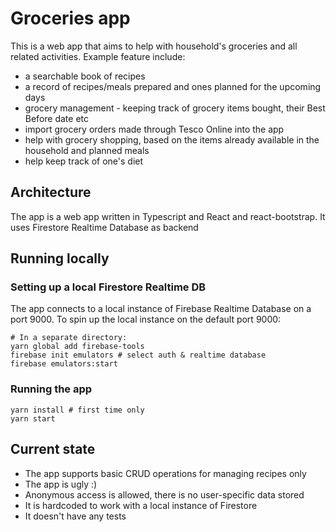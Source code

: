 # Groceries app
This is a web app that aims to help with household's groceries and all related activities.
Example feature include:
* a searchable book of recipes
* a record of recipes/meals prepared and ones planned for the upcoming days
* grocery management - keeping track of grocery items bought, their Best Before date etc
* import grocery orders made through Tesco Online into the app
* help with grocery shopping, based on the items already available in the household and planned meals 
* help keep track of one's diet

## Architecture
The app is a web app written in Typescript and React and react-bootstrap.
It uses Firestore Realtime Database as backend

## Running locally

### Setting up a local Firestore Realtime DB
The app connects to a local instance of Firebase Realtime Database on a port 9000.
To spin up the local instance on the default port 9000:

```
# In a separate directory:
yarn global add firebase-tools
firebase init emulators # select auth & realtime database
firebase emulators:start
```

### Running the app
```
yarn install # first time only
yarn start
```

## Current state
* The app supports basic CRUD operations for managing recipes only
* The app is ugly :)
* Anonymous access is allowed, there is no user-specific data stored
* It is hardcoded to work with a local instance of Firestore
* It doesn't have any tests
